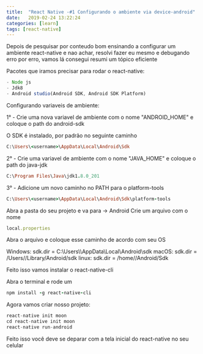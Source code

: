 ```yaml
---
title:  "React Native -#1 Configurando o ambiente via device-android"
date:   2019-02-24 13:22:24
categories: [learn]
tags: [react-native]
---
```

Depois de pesquisar por conteudo bom ensinando a configurar um ambiente react-native e nao achar, resolvi fazer eu mesmo e
debugando erro por erro, vamos lá consegui resumi um tópico eficiente

Pacotes que iramos precisar para rodar o react-native:

``` javascript
- Node js
- Jdk8
- Android studio(Android SDK, Android SDK Platform)
```
Configurando variaveis de ambiente:

1° - Crie uma nova variavel de ambiente com o nome "ANDROID_HOME" e coloque o path do android-sdk

O SDK é instalado, por padrão no seguinte caminho

``` ruby
C:\Users\<username>\AppData\Local\Android\Sdk
```

2° - Crie uma variavel de ambiente com o nome "JAVA_HOME" e coloque o path do java-jdk

``` ruby
C:\Program Files\Java\jdk1.8.0_201
```

3° - Adicione um novo caminho no PATH para o platform-tools

``` ruby
C:\Users\<username>\AppData\Local\Android\Sdk\platform-tools
```

Abra a pasta do seu projeto e va para -> Android
Crie um arquivo com o nome
``` ruby
local.properties
```
Abra o arquivo e coloque esse caminho de acordo com seu OS

Windows: sdk.dir = C:\\Users\\<username>\\AppData\\Local\\Android\\sdk
macOS: sdk.dir = /Users/<username>/Library/Android/sdk
linux: sdk.dir = /home/<username>/Android/Sdk

Feito isso vamos instalar o react-native-cli

Abra o terminal e rode um
``` ruby
npm install -g react-native-cli
```

Agora vamos criar nosso projeto:
``` javascript
react-native init moon
cd react-native init moon
react-native run-android
```

Feito isso você deve se deparar com a tela inicial do react-native no seu celular
